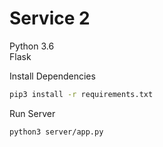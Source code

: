 # Service 2

Python 3.6<br>
Flask

Install Dependencies
````bash
pip3 install -r requirements.txt
````

Run Server
````bash
python3 server/app.py
````
